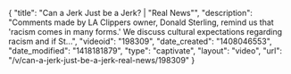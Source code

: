 {
    "title": "Can a Jerk Just be a Jerk? | \"Real News\"",
    "description": "Comments made by LA Clippers owner, Donald Sterling, remind us that 'racism comes in many forms.' We discuss cultural expectations regarding racism and if St...",
    "videoid": "198309",
    "date_created": "1408046553",
    "date_modified": "1418181879",
    "type": "captivate",
    "layout": "video",
    "url": "\/v\/can-a-jerk-just-be-a-jerk-real-news\/198309"
}